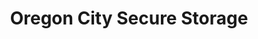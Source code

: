 ---
title: "Oregon City Secure Storage"
url: /oregon-city/oregon-city-secure-storage/
shop: Mieten
---